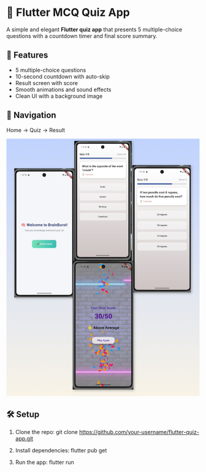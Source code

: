 # 🧠 Flutter MCQ Quiz App

A simple and elegant **Flutter quiz app** that presents 5 multiple-choice questions with a countdown timer and final score summary.

## 🚀 Features

- 5 multiple-choice questions  
- 10-second countdown with auto-skip  
- Result screen with score  
- Smooth animations and sound effects  
- Clean UI with a background image

## 🧭 Navigation

Home → Quiz → Result

![imagealt](https://github.com/Moiz-jawad/DEN-INTERNSHIP/blob/a43c72e3a76d2d73617b3c028003db9a32eb38bb/quiz_application/quiz-app_ss.jpg)


## 🛠 Setup

1. Clone the repo:
                     git clone https://github.com/your-username/flutter-quiz-app.git
   
2. Install dependencies:
                           flutter pub get

3. Run the app:
                  flutter run
